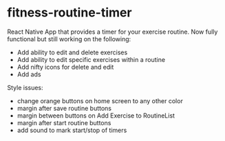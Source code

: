 # fitness-routine-timer
React Native App that provides a timer for your exercise routine. Now fully functional but still working on the following:
- Add ability to edit and delete exercises
- Add ability to edit specific exercises within a routine
- Add nifty icons for delete and edit
- Add ads

Style issues:
- change orange buttons on home screen to any other color
- margin after save routine buttons
- margin between buttons on Add Exercise to RoutineList
- margin after start routine buttons
- add sound to mark start/stop of timers
